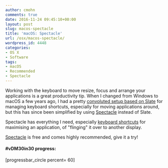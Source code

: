 ```yaml
---
author: cmohn
comments: true
date: 2016-11-24 09:45:10+00:00
layout: post
slug: macos-spectacle
title: 'macOS: Spectacle'
url: /osx/macos-spectacle/
wordpress_id: 4448
categories:
- OS X
- Software
tags:
- macOS
- Recommended
- Spectacle
---
```


Working with the keyboard to move resize, focus and arrange your applications is a great productivity tip. When I changed from Windows to macOS a few years ago, I had a pretty [convoluted setup based on Slate](http://vninja.net/osx/slate-setup/) for managing keyboard shortcuts, especially for moving applications around, but this has since been simplified by using [Spectacle](https://www.spectacleapp.com) instead of Slate.

<!--more-->


Spectacle has everything I need, especially [keyboard shortcuts](https://github.com/eczarny/spectacle#keyboard-shortcuts) for maximising an application, of "flinging" it over to another display.

[Spectacle](https://www.spectacleapp.com) is free and comes highly recommended, give it a try!



#### #vDM30in30 progress:
[progressbar_circle percent= 60]
